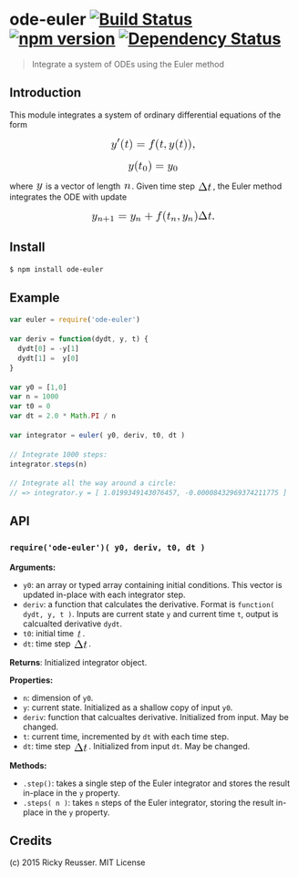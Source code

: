 # ode-euler [![Build Status](https://travis-ci.org/scijs/ode-euler.svg)](https://travis-ci.org/scijs/ode-euler) [![npm version](https://badge.fury.io/js/ode-euler.svg)](http://badge.fury.io/js/ode-euler) [![Dependency Status](https://david-dm.org/scijs/ode-euler.svg)](https://david-dm.org/scijs/ode-euler)

> Integrate a system of ODEs using the Euler method


## Introduction

This module integrates a system of ordinary differential equations of the form <p align="center"><img alt="undefined" valign="middle" src="images/yt-ft-yt-fae25965d3.png" width="151.5" height="25"></p> <p align="center"><img alt="undefined" valign="middle" src="images/yt_0-y_0-42d14f447f.png" width="91.5" height="24"></p> where <img alt="undefined" valign="middle" src="images/y-adb83ba1d7.png" width="14.5" height="16.5"> is a vector of length <img alt="undefined" valign="middle" src="images/n-66e1b1ee17.png" width="16" height="13">. Given time step <img alt="undefined" valign="middle" src="images/delta-t-9813ae7971.png" width="28" height="18">, the Euler method integrates the ODE with update <p align="center"><img alt="undefined" valign="middle" src="images/y_n1-y_n-ft_n-y_n-delta-t-7e1ddc48e6.png" width="221" height="24"></p>

## Install

```bash
$ npm install ode-euler
```

## Example

```javascript
var euler = require('ode-euler')

var deriv = function(dydt, y, t) {
  dydt[0] = -y[1]
  dydt[1] =  y[0]
}

var y0 = [1,0]
var n = 1000
var t0 = 0
var dt = 2.0 * Math.PI / n

var integrator = euler( y0, deriv, t0, dt )

// Integrate 1000 steps:
integrator.steps(n)

// Integrate all the way around a circle:
// => integrator.y = [ 1.0199349143076457, -0.00008432969374211775 ]
```



## API

### `require('ode-euler')( y0, deriv, t0, dt )`
**Arguments:**
- `y0`: an array or typed array containing initial conditions. This vector is updated in-place with each integrator step.
- `deriv`: a function that calculates the derivative. Format is `function( dydt, y, t )`. Inputs are current state `y` and current time `t`, output is calcualted derivative `dydt`.
- `t0`: initial time <img alt="undefined" valign="middle" src="images/t-3f19307093.png" width="11.5" height="16.5">.
- `dt`: time step <img alt="undefined" valign="middle" src="images/delta-t-9813ae7971.png" width="28" height="18">.

**Returns**:
Initialized integrator object.

**Properties:**
- `n`: dimension of `y0`.
- `y`: current state. Initialized as a shallow copy of input `y0`.
- `deriv`: function that calcualtes derivative. Initialized from input. May be changed.
- `t`: current time, incremented by `dt` with each time step.
- `dt`: time step <img alt="undefined" valign="middle" src="images/delta-t-9813ae7971.png" width="28" height="18">. Initialized from input `dt`. May be changed.

**Methods:**
- `.step()`: takes a single step of the Euler integrator and stores the result in-place in the `y` property.
- `.steps( n )`: takes `n` steps of the Euler integrator, storing the result in-place in the `y` property.

## Credits

(c) 2015 Ricky Reusser. MIT License